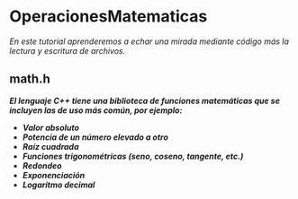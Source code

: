 # OperacionesMatematicas

_En este tutorial aprenderemos a echar una mirada mediante código más la lectura y escritura de archivos._

## math.h

**_El lenguaje C++ tiene una biblioteca de funciones matemáticas que se incluyen las de uso más común, por ejemplo:_**

- **_Valor absoluto_**
- **_Potencia de un número elevado a otro_**
- **_Raíz cuadrada_**
- **_Funciones trigonométricas (seno, coseno, tangente, etc.)_**
- **_Redondeo_**
- **_Exponenciación_**
- **_Logaritmo decimal_**
